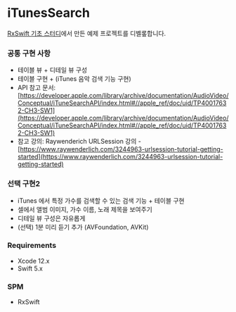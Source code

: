# iTunesSearch

[RxSwift 기초 스터디](https://www.notion.so/RxSwift-213ed9b3dab846cab19ff96c1afe21a4)에서 만든 예제 프로젝트를 디벨롶합니다.

### **공통 구현 사항**

- 테이블 뷰 + 디테일 뷰 구성
- 테이블 구현 + (iTunes 음악 검색 기능 구현)
- API 참고 문서: [https://developer.apple.com/library/archive/documentation/AudioVideo/Conceptual/iTuneSearchAPI/index.html#//apple_ref/doc/uid/TP40017632-CH3-SW1](https://developer.apple.com/library/archive/documentation/AudioVideo/Conceptual/iTuneSearchAPI/index.html#//apple_ref/doc/uid/TP40017632-CH3-SW1)
- 참고 강의: Raywenderich URLSession 강의 - [https://www.raywenderlich.com/3244963-urlsession-tutorial-getting-started](https://www.raywenderlich.com/3244963-urlsession-tutorial-getting-started)

### **선택 구현2**

- iTunes 에서 특정 가수를 검색할 수 있는 검색 기능 + 테이블 구현
- 셀에서 앨범 이미지, 가수 이름, 노래 제목을 보여주기
- 디테일 뷰 구성은 자유롭게
- (선택) 1분 미리 듣기 추가 (AVFoundation, AVKit)

### **Requirements**

- Xcode 12.x
- Swift 5.x

### **SPM**

- RxSwift
